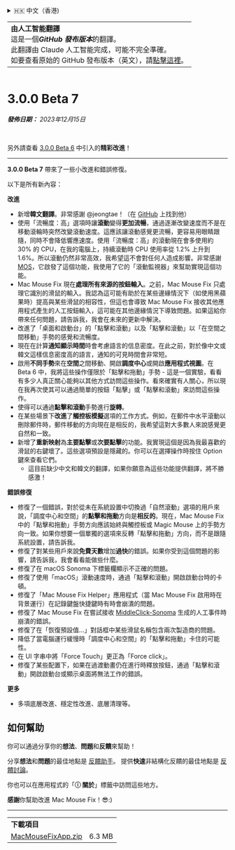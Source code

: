 <details>
<summary>🇭🇰 中文（香港)</summary>

[🇬🇧 English (GitHub)](https://github.com/noah-nuebling/mac-mouse-fix/releases/tag/3.0.0-Beta-7)\
[🇦🇩 Català](https://redirect.macmousefix.com/?target=mmf-release&tag=3.0.0-Beta-7&locale=ca)\
[🇩🇪 Deutsch](https://redirect.macmousefix.com/?target=mmf-release&tag=3.0.0-Beta-7&locale=de)\
[🇪🇸 Español](https://redirect.macmousefix.com/?target=mmf-release&tag=3.0.0-Beta-7&locale=es)\
[🇫🇷 Français](https://redirect.macmousefix.com/?target=mmf-release&tag=3.0.0-Beta-7&locale=fr)\
[🇮🇩 Indonesia](https://redirect.macmousefix.com/?target=mmf-release&tag=3.0.0-Beta-7&locale=id)\
[🇮🇹 Italiano](https://redirect.macmousefix.com/?target=mmf-release&tag=3.0.0-Beta-7&locale=it)\
[🇭🇺 Magyar](https://redirect.macmousefix.com/?target=mmf-release&tag=3.0.0-Beta-7&locale=hu)\
[🇳🇱 Nederlands](https://redirect.macmousefix.com/?target=mmf-release&tag=3.0.0-Beta-7&locale=nl)\
[🇵🇱 Polski](https://redirect.macmousefix.com/?target=mmf-release&tag=3.0.0-Beta-7&locale=pl)\
[🇧🇷 Português (Brasil)](https://redirect.macmousefix.com/?target=mmf-release&tag=3.0.0-Beta-7&locale=pt-BR)\
[🇵🇹 Português (Portugal)](https://redirect.macmousefix.com/?target=mmf-release&tag=3.0.0-Beta-7&locale=pt-PT)\
[🇷🇴 Română](https://redirect.macmousefix.com/?target=mmf-release&tag=3.0.0-Beta-7&locale=ro)\
[🇸🇪 Svenska](https://redirect.macmousefix.com/?target=mmf-release&tag=3.0.0-Beta-7&locale=sv)\
[🇻🇳 Tiếng Việt](https://redirect.macmousefix.com/?target=mmf-release&tag=3.0.0-Beta-7&locale=vi)\
[🇹🇷 Türkçe](https://redirect.macmousefix.com/?target=mmf-release&tag=3.0.0-Beta-7&locale=tr)\
[🇨🇿 Čeština](https://redirect.macmousefix.com/?target=mmf-release&tag=3.0.0-Beta-7&locale=cs)\
[🇬🇷 Ελληνικά](https://redirect.macmousefix.com/?target=mmf-release&tag=3.0.0-Beta-7&locale=el)\
[🇷🇺 Русский](https://redirect.macmousefix.com/?target=mmf-release&tag=3.0.0-Beta-7&locale=ru)\
[🇺🇦 Українська](https://redirect.macmousefix.com/?target=mmf-release&tag=3.0.0-Beta-7&locale=uk)\
[🇮🇱 עברית](https://redirect.macmousefix.com/?target=mmf-release&tag=3.0.0-Beta-7&locale=he)\
[🇸🇦 العربية](https://redirect.macmousefix.com/?target=mmf-release&tag=3.0.0-Beta-7&locale=ar)\
[🇮🇳 हिन्दी](https://redirect.macmousefix.com/?target=mmf-release&tag=3.0.0-Beta-7&locale=hi)\
[🇹🇭 ไทย](https://redirect.macmousefix.com/?target=mmf-release&tag=3.0.0-Beta-7&locale=th)\
[🇨🇳 中文 (简体)](https://redirect.macmousefix.com/?target=mmf-release&tag=3.0.0-Beta-7&locale=zh-Hans)\
[🇨🇳 中文 (繁體)](https://redirect.macmousefix.com/?target=mmf-release&tag=3.0.0-Beta-7&locale=zh-Hant)\
**🇭🇰 中文（香港)**\
[🇯🇵 日本語](https://redirect.macmousefix.com/?target=mmf-release&tag=3.0.0-Beta-7&locale=ja)\
[🇰🇷 한국어](https://redirect.macmousefix.com/?target=mmf-release&tag=3.0.0-Beta-7&locale=ko)\
[Help translate Mac Mouse Fix to different languages!](https://github.com/noah-nuebling/mac-mouse-fix/discussions/731)
</details>
<table align=><td>
<b>由人工智能翻譯</b><br>
這是一個<b><em>GitHub 發布版本</em></b>的翻譯。<br>
此翻譯由 Claude 人工智能完成，可能不完全準確。<br>
如要查看原始的 GitHub 發布版本（英文），請<a href="https://github.com/noah-nuebling/mac-mouse-fix/releases/tag/3.0.0-Beta-7">點擊這裡</a>。
</td></table>

<table></table>

# 3.0.0 Beta 7
***發佈日期：** 2023年12月15日*

<br>

另外請查看 [3.0.0 Beta 6](https://github.com/noah-nuebling/mac-mouse-fix/releases/tag/3.0.0-Beta-6) 中引入的**精彩改進**！


---

**3.0.0 Beta 7** 帶來了一些小改進和錯誤修復。

以下是所有新內容：

**改進**

- 新增**韓文翻譯**。非常感謝 @jeongtae！（在 [GitHub](https://github.com/jeongtae) 上找到他）
- 使用「流暢度：高」選項時讓**滾動**變得**更加流暢**，通過逐漸改變速度而不是在移動滾輪時突然改變滾動速度。這應該讓滾動感覺更流暢，更容易用眼睛跟隨，同時不會降低響應速度。使用「流暢度：高」的滾動現在會多使用約 30% 的 CPU，在我的電腦上，持續滾動時 CPU 使用率從 1.2% 上升到 1.6%。所以滾動仍然非常高效，我希望這不會對任何人造成影響。非常感謝 [MOS](https://mos.caldis.me/)，它啟發了這個功能，我使用了它的「滾動監視器」來幫助實現這個功能。
- Mac Mouse Fix 現在**處理所有來源的按鈕輸入**。之前，Mac Mouse Fix 只處理它識別的滑鼠的輸入。我認為這可能有助於在某些邊緣情況下（如使用黑蘋果時）提高與某些滑鼠的相容性，但這也會導致 Mac Mouse Fix 接收其他應用程式產生的人工按鈕輸入，這可能在其他邊緣情況下導致問題。如果這給你帶來任何問題，請告訴我，我會在未來的更新中解決。
- 改進了「桌面和啟動台」的「點擊和滾動」以及「點擊和滾動」以「在空間之間移動」手勢的感覺和流暢度。
- 現在在計算**通知顯示時間**時會考慮語言的信息密度。在此之前，對於像中文或韓文這樣信息密度高的語言，通知的可見時間會非常短。
- 啟用**不同手勢**來在**空間**之間移動、開啟**調度中心**或開啟**應用程式視圖**。在 Beta 6 中，我將這些操作僅限於「點擊和拖動」手勢 - 這是一個實驗，看看有多少人真正關心能夠以其他方式訪問這些操作。看來確實有人關心，所以現在我再次使其可以通過簡單的按鈕「點擊」或「點擊和滾動」來訪問這些操作。
- 使得可以通過**點擊和滾動**手勢進行**旋轉**。
- 在某些場景下**改進**了**觸控板模擬**選項的工作方式。例如，在郵件中水平滾動以刪除郵件時，郵件移動的方向現在是相反的，我希望這對大多數人來說感覺更自然和一致。
- 新增了**重新映射**為**主要點擊**或**次要點擊**的功能。我實現這個是因為我最喜歡的滑鼠的右鍵壞了。這些選項預設是隱藏的。你可以在選擇操作時按住 Option 鍵來查看它們。
  - 這目前缺少中文和韓文的翻譯，如果你願意為這些功能提供翻譯，將不勝感激！

**錯誤修復**

- 修復了一個錯誤，對於從未在系統設置中切換過「自然滾動」選項的用戶來說，「調度中心和空間」的**點擊和拖動**方向是**相反的**。現在，Mac Mouse Fix 中的「點擊和拖動」手勢方向應該始終與觸控板或 Magic Mouse 上的手勢方向一致。如果你想要一個單獨的選項來反轉「點擊和拖動」方向，而不是跟隨系統設置，請告訴我。
- 修復了對某些用戶來說**免費天數**增加**過快**的錯誤。如果你受到這個問題的影響，請告訴我，我會看看能做些什麼。
- 修復了在 macOS Sonoma 下標籤欄顯示不正確的問題。
- 修復了使用「macOS」滾動速度時，通過「點擊和滾動」開啟啟動台時的卡頓。
- 修復了「Mac Mouse Fix Helper」應用程式（當 Mac Mouse Fix 啟用時在背景運行）在記錄鍵盤快捷鍵時有時會崩潰的問題。
- 修復了 Mac Mouse Fix 在嘗試接收 [MiddleClick-Sonoma](https://github.com/artginzburg/MiddleClick-Sonoma) 生成的人工事件時崩潰的錯誤。
- 修復了在「恢復預設值...」對話框中某些滑鼠名稱包含兩次製造商的問題。
- 降低了當電腦運行緩慢時「調度中心和空間」的「點擊和拖動」卡住的可能性。
- 在 UI 字串中將「Force Touch」更正為「Force click」。
- 修復了某些配置下，如果在過渡動畫仍在進行時釋放按鈕，通過「點擊和滾動」開啟啟動台或顯示桌面將無法工作的錯誤。


**更多**

- 多項底層改進、穩定性改進、底層清理等。

## 如何幫助

你可以通過分享你的**想法**、**問題**和**反饋**來幫助！

分享**想法**和**問題**的最佳地點是 [反饋助手](https://noah-nuebling.github.io/mac-mouse-fix-feedback-assistant/?type=bug-report)。
提供**快速**非結構化反饋的最佳地點是 [反饋討論](https://github.com/noah-nuebling/mac-mouse-fix/discussions/366)。

你也可以在應用程式的「**ⓘ 關於**」標籤中訪問這些地方。

**感謝**你幫助改進 Mac Mouse Fix！😎:)

---

<table align="start">
<tr>
    <td colspan=2>
        <b>下載項目</b>
    </td>
</tr>
<tr>
    <td><a href="https://github.com/noah-nuebling/mac-mouse-fix/releases/download/3.0.0-Beta-7/MacMouseFixApp.zip">MacMouseFixApp.zip</a></td>
    <td>6.3 MB</td>
</tr>
</table>